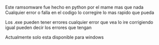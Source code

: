 Este ramsomware fue hecho en python por el mame mas que nada
Cualquier error o falla en el codigo lo corregire lo mas rapido que pueda

Los .exe pueden tener errores cualquier error que vea lo ire corrigiendo igual pueden decir los errores que tengan


Actualmente solo esta disponible para windows

